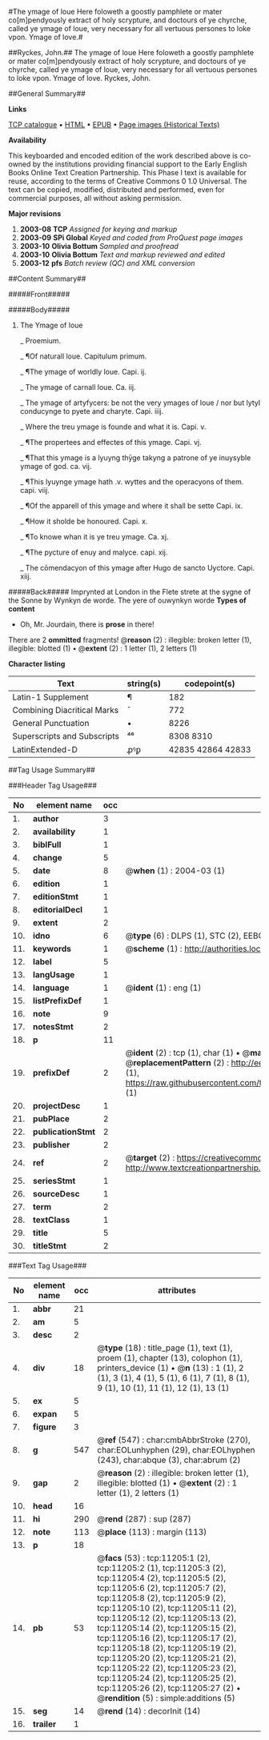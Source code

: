 #The ymage of loue Here foloweth a goostly pamphlete or mater co[m]pendyously extract of holy scrypture, and doctours of ye chyrche, called ye ymage of loue, very necessary for all vertuous persones to loke vpon. Ymage of love.#

##Ryckes, John.##
The ymage of loue Here foloweth a goostly pamphlete or mater co[m]pendyously extract of holy scrypture, and doctours of ye chyrche, called ye ymage of loue, very necessary for all vertuous persones to loke vpon.
Ymage of love.
Ryckes, John.

##General Summary##

**Links**

[TCP catalogue](http://www.ota.ox.ac.uk/tcp/)  • 
[HTML](http://tei.it.ox.ac.uk/tcp/Texts-HTML/free/A11/A11206.html)  • 
[EPUB](http://tei.it.ox.ac.uk/tcp/Texts-EPUB/free/A11/A11206.epub) • 
[Page images (Historical Texts)](https://data.historicaltexts.jisc.ac.uk/view?pubId=eebo-99846249e&pageId=eebo-99846249e-11205-1)

**Availability**

This keyboarded and encoded edition of the
	       work described above is co-owned by the institutions
	       providing financial support to the Early English Books
	       Online Text Creation Partnership. This Phase I text is
	       available for reuse, according to the terms of Creative
	       Commons 0 1.0 Universal. The text can be copied,
	       modified, distributed and performed, even for
	       commercial purposes, all without asking permission.

**Major revisions**

1. __2003-08__ __TCP__ *Assigned for keying and markup*
1. __2003-09__ __SPi Global__ *Keyed and coded from ProQuest page images*
1. __2003-10__ __Olivia Bottum__ *Sampled and proofread*
1. __2003-10__ __Olivia Bottum__ *Text and markup reviewed and edited*
1. __2003-12__ __pfs__ *Batch review (QC) and XML conversion*

##Content Summary##

#####Front#####

#####Body#####

1. The Ymage of loue

    _ Proemium.

    _ ¶Of naturall loue. Capitulum primum.

    _ ¶The ymage of worldly loue. Capi. ij.

    _ The ymage of carnall loue. Ca. iij.

    _ The ymage of artyfycers: be not the very ymages of loue / nor but lytyl conducynge to pyete and charyte. Capi. iiij.

    _ Where the treu ymage is founde and what it is. Capi. v.

    _ ¶The propertees and effectes of this ymage. Capi. vj.

    _ ¶That this ymage is a lyuyng thȳge takyng a patrone of ye inuysyble ymage of god. ca. vij.

    _ ¶This lyuynge ymage hath .v. wyttes and the operacyons of them. capi. viij.

    _ ¶Of the apparell of this ymage and where it shall be sette Capi. ix.

    _ ¶How it sholde be honoured. Capi. x.

    _ ¶To knowe whan it is ye treu ymage. Ca. xj.

    _ ¶The pycture of enuy and malyce. capi. xij.

    _ The cōmendacyon of this ymage after Hugo de sancto Uyctore. Capi. xiij.

#####Back#####
Imprynted at London in the Flete strete at the sygne of the Sonne by Wynkyn de worde. The yere of ouwynkyn worde
**Types of content**

  * Oh, Mr. Jourdain, there is **prose** in there!

There are 2 **ommitted** fragments! 
 @__reason__ (2) : illegible: broken letter (1), illegible: blotted (1)  •  @__extent__ (2) : 1 letter (1), 2 letters (1)

**Character listing**


|Text|string(s)|codepoint(s)|
|---|---|---|
|Latin-1 Supplement|¶|182|
|Combining             Diacritical Marks|̄|772|
|General Punctuation|•|8226|
|Superscripts             and Subscripts|⁴⁶|8308 8310|
|LatinExtended-D|ꝓꝰꝑ|42835 42864 42833|

##Tag Usage Summary##

###Header Tag Usage###

|No|element name|occ|attributes|
|---|---|---|---|
|1.|__author__|3||
|2.|__availability__|1||
|3.|__biblFull__|1||
|4.|__change__|5||
|5.|__date__|8| @__when__ (1) : 2004-03 (1)|
|6.|__edition__|1||
|7.|__editionStmt__|1||
|8.|__editorialDecl__|1||
|9.|__extent__|2||
|10.|__idno__|6| @__type__ (6) : DLPS (1), STC (2), EEBO-CITATION (1), PROQUEST (1), VID (1)|
|11.|__keywords__|1| @__scheme__ (1) : http://authorities.loc.gov/ (1)|
|12.|__label__|5||
|13.|__langUsage__|1||
|14.|__language__|1| @__ident__ (1) : eng (1)|
|15.|__listPrefixDef__|1||
|16.|__note__|9||
|17.|__notesStmt__|2||
|18.|__p__|11||
|19.|__prefixDef__|2| @__ident__ (2) : tcp (1), char (1)  •  @__matchPattern__ (2) : ([0-9\-]+):([0-9IVX]+) (1), (.+) (1)  •  @__replacementPattern__ (2) : http://eebo.chadwyck.com/downloadtiff?vid=$1&page=$2 (1), https://raw.githubusercontent.com/textcreationpartnership/Texts/master/tcpchars.xml#$1 (1)|
|20.|__projectDesc__|1||
|21.|__pubPlace__|2||
|22.|__publicationStmt__|2||
|23.|__publisher__|2||
|24.|__ref__|2| @__target__ (2) : https://creativecommons.org/publicdomain/zero/1.0/ (1), http://www.textcreationpartnership.org/docs/. (1)|
|25.|__seriesStmt__|1||
|26.|__sourceDesc__|1||
|27.|__term__|2||
|28.|__textClass__|1||
|29.|__title__|5||
|30.|__titleStmt__|2||


###Text Tag Usage###

|No|element name|occ|attributes|
|---|---|---|---|
|1.|__abbr__|21||
|2.|__am__|5||
|3.|__desc__|2||
|4.|__div__|18| @__type__ (18) : title_page (1), text (1), proem (1), chapter (13), colophon (1), printers_device (1)  •  @__n__ (13) : 1 (1), 2 (1), 3 (1), 4 (1), 5 (1), 6 (1), 7 (1), 8 (1), 9 (1), 10 (1), 11 (1), 12 (1), 13 (1)|
|5.|__ex__|5||
|6.|__expan__|5||
|7.|__figure__|3||
|8.|__g__|547| @__ref__ (547) : char:cmbAbbrStroke (270), char:EOLunhyphen (29), char:EOLhyphen (243), char:abque (3), char:abrum (2)|
|9.|__gap__|2| @__reason__ (2) : illegible: broken letter (1), illegible: blotted (1)  •  @__extent__ (2) : 1 letter (1), 2 letters (1)|
|10.|__head__|16||
|11.|__hi__|290| @__rend__ (287) : sup (287)|
|12.|__note__|113| @__place__ (113) : margin (113)|
|13.|__p__|18||
|14.|__pb__|53| @__facs__ (53) : tcp:11205:1 (2), tcp:11205:2 (1), tcp:11205:3 (2), tcp:11205:4 (2), tcp:11205:5 (2), tcp:11205:6 (2), tcp:11205:7 (2), tcp:11205:8 (2), tcp:11205:9 (2), tcp:11205:10 (2), tcp:11205:11 (2), tcp:11205:12 (2), tcp:11205:13 (2), tcp:11205:14 (2), tcp:11205:15 (2), tcp:11205:16 (2), tcp:11205:17 (2), tcp:11205:18 (2), tcp:11205:19 (2), tcp:11205:20 (2), tcp:11205:21 (2), tcp:11205:22 (2), tcp:11205:23 (2), tcp:11205:24 (2), tcp:11205:25 (2), tcp:11205:26 (2), tcp:11205:27 (2)  •  @__rendition__ (5) : simple:additions (5)|
|15.|__seg__|14| @__rend__ (14) : decorInit (14)|
|16.|__trailer__|1||
